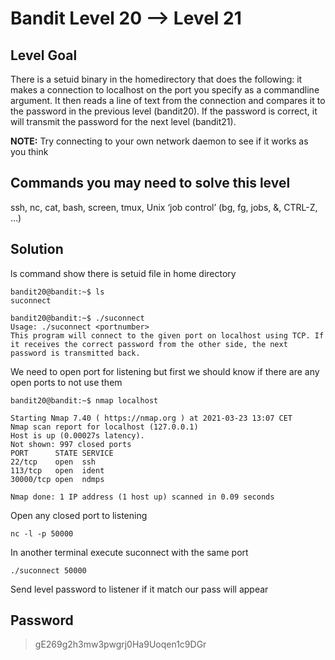 # Bandit Level 20 --> Level 21
## Level Goal
There is a setuid binary in the homedirectory that does the following: it makes a connection to localhost on the port you specify as a commandline argument. It then reads a line of text from the connection and compares it to the password in the previous level (bandit20). If the password is correct, it will transmit the password for the next level (bandit21).

**NOTE:** Try connecting to your own network daemon to see if it works as you think

## Commands you may need to solve this level
ssh, nc, cat, bash, screen, tmux, Unix ‘job control’ (bg, fg, jobs, &, CTRL-Z, …)

## Solution

ls command show there is setuid file in home directory
```console
bandit20@bandit:~$ ls
suconnect
```
```console
bandit20@bandit:~$ ./suconnect
Usage: ./suconnect <portnumber>
This program will connect to the given port on localhost using TCP. If it receives the correct password from the other side, the next password is transmitted back.
```

We need to open port for listening but first we should know if there are any open ports to not use them 
```console
bandit20@bandit:~$ nmap localhost

Starting Nmap 7.40 ( https://nmap.org ) at 2021-03-23 13:07 CET
Nmap scan report for localhost (127.0.0.1)
Host is up (0.00027s latency).
Not shown: 997 closed ports
PORT      STATE SERVICE
22/tcp    open  ssh
113/tcp   open  ident
30000/tcp open  ndmps

Nmap done: 1 IP address (1 host up) scanned in 0.09 seconds
```

Open any closed port to listening
```console
nc -l -p 50000
```

In another terminal execute suconnect with the same port
```console
./suconnect 50000
```
Send level password to listener if it match our pass will appear

## Password
> gE269g2h3mw3pwgrj0Ha9Uoqen1c9DGr

  
